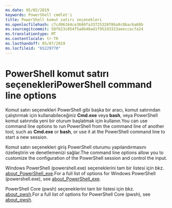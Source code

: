 ```yaml
---
ms.date: 05/02/2019
keywords: PowerShell cmdlet'i
title: PowerShell komut satırı seçenekleri
ms.openlocfilehash: c7cd96344ce3686fa33725320f86a9c86ac6a68b
ms.sourcegitcommit: 58fb23c854f5a8b40ad1f952d3323aeeccac7a24
ms.translationtype: MT
ms.contentlocale: tr-TR
ms.lasthandoff: 05/07/2019
ms.locfileid: "65229770"
---
```

# <a name="powershell-command-line-options"></a><span data-ttu-id="f9d64-103">PowerShell komut satırı seçenekleri</span><span class="sxs-lookup"><span data-stu-id="f9d64-103">PowerShell command line options</span></span>

<span data-ttu-id="f9d64-104">Komut satırı seçenekleri PowerShell gibi başka bir aracı, komut satırından çalıştırmak için kullanabileceğiniz **Cmd.exe** veya **bash**, veya PowerShell komut satırında yeni bir oturum başlatmak için kullanın.</span><span class="sxs-lookup"><span data-stu-id="f9d64-104">You can use command line options to run PowerShell from the command line of another tool, such as **Cmd.exe** or **bash**, or use it at the PowerShell command line to start a new session.</span></span>

<span data-ttu-id="f9d64-105">Komut satırı seçenekleri giriş PowerShell oturumu yapılandırmasını özelleştirin ve denetlemenizi sağlar.</span><span class="sxs-lookup"><span data-stu-id="f9d64-105">The command line options allow you to customize the configuration of the PowerShell session and control the input.</span></span>

<span data-ttu-id="f9d64-106">Windows PowerShell (powershell.exe) seçeneklerini tam bir listesi için bkz. [about_PowerShell_exe](/powershell/module/Microsoft.PowerShell.Core/About/about_PowerShell_exe).</span><span class="sxs-lookup"><span data-stu-id="f9d64-106">For a full list of options for Windows PowerShell (powershell.exe), see [about_PowerShell_exe](/powershell/module/Microsoft.PowerShell.Core/About/about_PowerShell_exe).</span></span>

<span data-ttu-id="f9d64-107">PowerShell Core (pwsh) seçeneklerini tam bir listesi için bkz. [about_pwsh](/powershell/module/Microsoft.PowerShell.Core/About/about_pwsh).</span><span class="sxs-lookup"><span data-stu-id="f9d64-107">For a full list of options for PowerShell Core (pwsh), see [about_pwsh](/powershell/module/Microsoft.PowerShell.Core/About/about_pwsh).</span></span>
